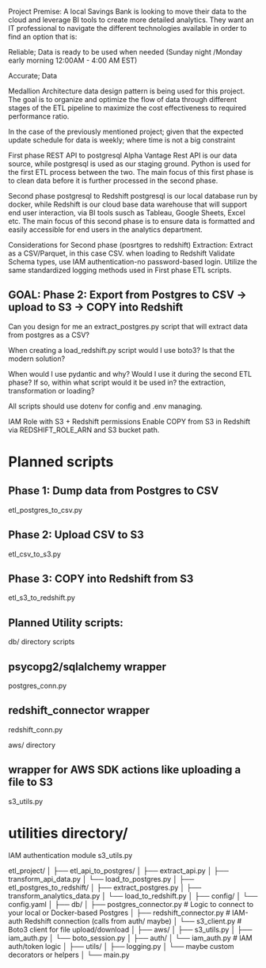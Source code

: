 Project Premise: A local Savings Bank is looking to move their data to the cloud and leverage BI tools to create more detailed analytics. They want an IT professional to navigate the different technologies available in order to find an option that is:

Reliable; Data is ready to be used when needed (Sunday night /Monday early morning 12:00AM - 4:00 AM EST)

Accurate; Data

Medallion Architecture data design pattern is being used for this project. The goal is to organize and optimize the flow of data through different stages of the ETL pipeline to maximize the cost effectiveness to required performance ratio.

In the case of the previously mentioned project; given that the expected update schedule for data is weekly; where time is not a big constraint

First phase REST API to postgresql
Alpha Vantage Rest API is our data source, while postgresql is used as our staging ground. Python is used for the first ETL process between the two.
The main focus of this first phase is to clean data before it is further processed in the second phase.

Second phase postgresql to Redshift
postgresql is our local database run by docker, while Redshift is our cloud base data warehouse that will support end user interaction, via BI tools susch as Tableau, Google Sheets, Excel etc.
The main focus of this second phase is to ensure data is formatted and easily accessible for end users in the analytics department.

Considerations for Second phase (posrtgres to redshift)
Extraction: Extract as a CSV/Parquet, in this case CSV. when loading to Redshift
Validate Schema types, use IAM authentication-no password-based login.
Utilize the same standardized logging methods used in First phase ETL scripts.

## GOAL: Phase 2: Export from Postgres to CSV → upload to S3 → COPY into Redshift

Can you design for me an extract_postgres.py script that will extract data from postgres as a CSV?

When creating a load_redshift.py script would I use boto3? Is that the modern solution?

When would I use pydantic and why? Would I use it during the second ETL phase? If so, within what script would it be used in? the extraction, transformation or loading?

All scripts should use dotenv for config and .env managing.

IAM Role with S3 + Redshift permissions
Enable COPY from S3 in Redshift via REDSHIFT_ROLE_ARN and S3 bucket path.

# Planned scripts

## Phase 1: Dump data from Postgres to CSV

etl_postgres_to_csv.py

## Phase 2: Upload CSV to S3

etl_csv_to_s3.py

## Phase 3: COPY into Redshift from S3

etl_s3_to_redshift.py

## Planned Utility scripts:

db/ directory scripts

## psycopg2/sqlalchemy wrapper

postgres_conn.py

## redshift_connector wrapper

redshift_conn.py

aws/ directory

## wrapper for AWS SDK actions like uploading a file to S3

s3_utils.py

# utilities directory/

IAM authentication module
s3_utils.py

etl_project/
│
├── etl_api_to_postgres/
│ ├── extract_api.py
│ ├── transform_api_data.py
│ └── load_to_postgres.py
│
├── etl_postgres_to_redshift/
│ ├── extract_postgres.py
│ ├── transform_analytics_data.py
│ └── load_to_redshift.py
│
├── config/
│ └── config.yaml
│
├── db/
│ ├── postgres_connector.py # Logic to connect to your local or Docker-based Postgres
│ ├── redshift_connector.py # IAM-auth Redshift connection (calls from auth/ maybe)
│ └── s3_client.py # Boto3 client for file upload/download
│
├── aws/
│ ├── s3_utils.py
│ ├── iam_auth.py
│ └── boto_session.py
│
├── auth/
│ └── iam_auth.py # IAM auth/token logic
│
├── utils/
│ ├── logging.py
│ └── maybe custom decorators or helpers
│
└── main.py
